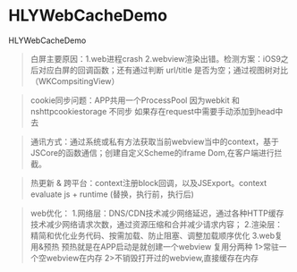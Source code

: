 # HLYWebCacheDemo
HLYWebCacheDemo

> 白屏主要原因：1.web进程crash 2.webview渲染出错。检测方案：iOS9之后对应白屏的回调函数；还有通过判断 url/title 是否为空；通过视图树对比（WKCompsitingView）

> cookie同步问题：APP共用一个ProcessPool 因为webkit 和 nshttpcookiestorage 不同步 如果存在request中需要手动添加到head中去

> 通讯方式：通过系统或私有方法获取当前webview当中的context，基于JSCore的函数通信；创建自定义Scheme的iframe Dom,在客户端进行拦截。

> 热更新 & 跨平台：context注册block回调，以及JSExport。context evaluate js + runtime (替换，执行前，执行后)

> web优化：
1.网络层：DNS/CDN技术减少网络延迟，通过各种HTTP缓存技术减少网络请求次数，通过资源压缩和合并减少请求内容；
2.渲染层：精简和优化业务代码、按需加载、防止阻塞、调整加载顺序优化 
3.web复用&预热 预热就是在APP启动是就创建一个webview 
复用分两种 
1>常驻一个空webview在内存 
2>不销毁打开过的webview,直接缓存在内存
